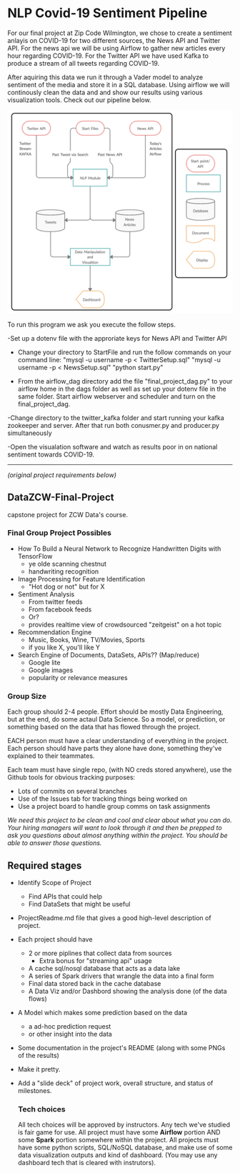 # NLP Covid-19 Sentiment Pipeline

For our final project at Zip Code Wilmington, we chose to create a sentiment anlayis on COVID-19 for two different sources, the News API and Twitter API. For the news api we will be using Airflow to gather new articles every hour regarding COVID-19. For the Twitter API we have used Kafka to produce a stream of all tweets regarding COVID-19. 

After aquiring this data we run it through a Vader model to analyze sentiment of the media and store it in a SQL database. Using airflow we will continously clean the data and and show our results using various visualization tools. Check out our pipeline below.  

![Pipeline](Images/Pipeline.png) 
  
To run this program we ask you execute the follow steps.

-Set up a dotenv file with the approriate keys for News API and Twitter API

- Change your directory to StartFile and run the follow commands on your command line:
  "mysql -u username -p < TwitterSetup.sql"
  "mysql -u username -p < NewsSetup.sql"
  "python start.py"

- From the airflow_dag directory add the file "final_project_dag.py" to your airflow home in the dags folder as well as set up your dotenv file in the same folder. Start airflow webserver and scheduler and turn on the final_project_dag.

-Change directory to the twitter_kafka folder and start running your kafka zookeeper and server. After that run both conusmer.py and producer.py simultaneously

-Open the visualation software and watch as results poor in on national sentiment towards COVID-19. 

___
*(original project requirements below)*  
  
## DataZCW-Final-Project
capstone project for ZCW Data's course.

### Final Group Project Possibles

- How To Build a Neural Network to Recognize Handwritten Digits with TensorFlow
  - ye olde scanning chestnut
  - handwriting recognition
- Image Processing for Feature Identification
  - "Hot dog or not" but for X
- Sentiment Analysis
  - From twitter feeds
  - From facebook feeds
  - Or?
  - provides realtime view of crowdsourced "zeitgeist" on a hot topic
- Recommendation Engine
  - Music, Books, Wine, TV/Movies, Sports
  - if you like X, you'll like Y
- Search Engine of Documents, DataSets, APIs?? (Map/reduce)
  - Google lite
  - Google images
  - popularity or relevance measures

### Group Size

Each group should 2-4 people. Effort should be mostly
Data Engineering, but at the end, do some actaul Data Science.
So a model, or prediction, or something based on the data that
has flowed through the project.

EACH person must have a clear understanding of everything in the project.
Each person should have parts they alone have done, something they've explained to their teammates.

Each team must have single repo, (with NO creds stored anywhere), use the Github tools
for obvious tracking purposes:
- Lots of commits on several branches
- Use of the Issues tab for tracking things being worked on
- Use a project board to handle group comms on task assignments

_We need this project to be clean and cool and clear about what you can do. Your hiring managers
will want to look through it and then be prepped to ask you questions about almost anything within
the project. You should be able to answer those questions._

## Required stages

- Identify Scope of Project
  - Find APIs that could help
  - Find DataSets that might be useful
- ProjectReadme.md file that gives a good high-level description of project.
- Each project should have
  - 2 or more piplines that collect data from sources
    - Extra bonus for "streaming api" usage
  - A cache sql/nosql database that acts as a data lake
  - A series of Spark drivers that wrangle the data into a final form
  - Final data stored back in the cache database
  - A Data Viz and/or Dashbord showing the analysis done (of the data flows)
- A Model which makes some prediction based on the data
  - a ad-hoc prediction request
  - or other insight into the data
- Some documentation in the project's README (along with some PNGs of the results)
- Make it pretty.
- Add a "slide deck" of project work, overall structure, and status of milestones.
  
  ### Tech choices
  
  All tech choices will be approved by instructors. 
  Any tech we've studied is fair game for use.
  All project must have some **Airflow** portion AND some **Spark** portion somewhere within the project.
  All projects must have some python scripts, SQL/NoSQL database, and make use of some data visualization outputs and
  kind of dashboard. (You may use any dashboard tech that is cleared with instrutors).
  
  
  
